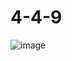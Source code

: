 # 4-4-9
![image](https://github.com/Olegandrr/4-4-9/assets/107710796/5046fa3e-d3af-42e1-aa7a-5c3a2f19c273)
